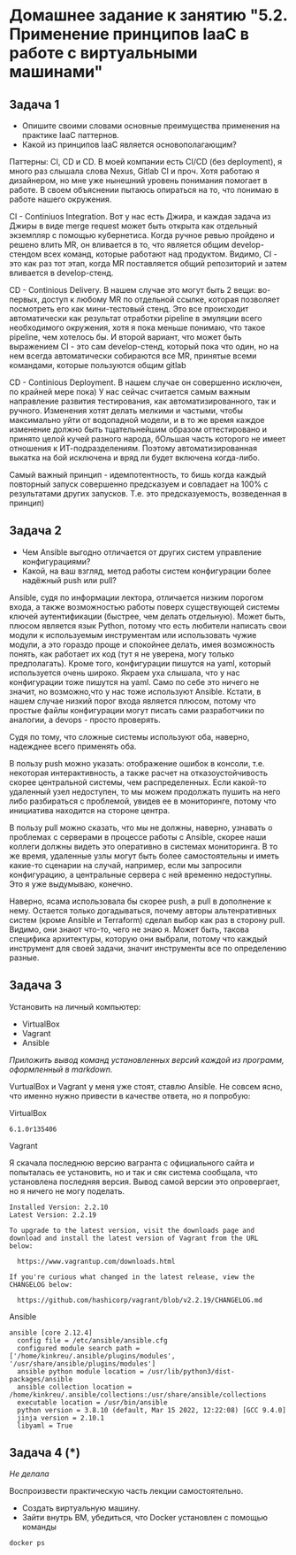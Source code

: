 # Домашнее задание к занятию "5.2. Применение принципов IaaC в работе с виртуальными машинами"

## Задача 1

- Опишите своими словами основные преимущества применения на практике IaaC паттернов.
- Какой из принципов IaaC является основополагающим?

Паттерны: CI, CD и CD. В моей компании есть CI/CD (без deployment), я много раз слышала слова Nexus, Gitlab CI и проч. Хотя работаю я дизайнером, но мне уже нынешний уровень понимания помогает в работе. В своем объяснении пытаюсь опираться на то, что понимаю в работе нашего окружения.

CI - Continiuos Integration. Вот у нас есть Джира, и каждая задача из Джиры в виде merge request может быть открыта как отдельный экземпляр с помощью кубернетиса. Когда ручное ревью пройдено и решено влить MR, он вливается в то, что является общим develop-стендом всех команд, которые работают над продуктом. Видимо, CI - это как раз тот этап, когда MR поставляется общий репозиторий и затем вливается в develop-стенд.

CD - Continious Delivery. В нашем случае это могут быть 2 вещи: во-первых, доступ к любому MR по отдельной ссылке, которая позволяет посмотреть его как мини-тестовый стенд. Это все происходит автоматически как результат отработки pipeline в эмуляции всего необходимого окружения, хотя я пока меньше понимаю, что такое pipeline, чем хотелось бы. И второй вариант, что может быть выражением CI - это сам develop-стенд, который пока что один, но на нем всегда автоматически собираются все MR, принятые всеми командами, которые пользуются общим gitlab

CD - Continious Deployment. В нашем случае он совершенно исключен, по крайней мере пока) У нас сейчас считается самым важным направление развития тестирования, как автоматизированного, так и ручного. Изменения хотят делать мелкими и частыми, чтобы максимально уйти от водопадной модели, и в то же время каждое изменение должно быть тщательнейшим образом оттестировано и принято целой кучей разного народа, бОльшая часть которого не имеет отношения к ИТ-подразделениям. Поэтому автоматизированная выкатка на бой исключена и вряд ли будет включена когда-либо.

Самый важный принцип - идемпотентность, то бишь когда каждый повторный запуск совершенно предсказуем и совпадает на 100% с результатами других запусков. Т.е. это предсказуемость, возведенная в принцип)

## Задача 2

- Чем Ansible выгодно отличается от других систем управление конфигурациями?
- Какой, на ваш взгляд, метод работы систем конфигурации более надёжный push или pull?

Ansible, судя по информации лектора, отличается низким порогом входа, а также возможностью работы поверх существующей системы ключей аутентификации (быстрее, чем делать отдельную). Может быть, плюсом является язык Python, потому что есть любители написать свои модули к используемым инструментам или использовать чужие модули, а это гораздо проще и спокойнее делать, имея возможность понять, как работает их код (тут я не уверена, могу только предполагать). Кроме того, конфигурации пишутся на yaml, который используется очень широко. Якраем уха слышала, что у нас конфигурации тоже пишутся на yaml. Само по себе это ничего не значит, но возможно,что у нас тоже используют Ansible. Кстати, в нашем случае низкий порог входа является плюсом, потому что простые файлы конфигурации могут писать сами разработчики по аналогии, а devops - просто проверять.

Судя по тому, что сложные системы используют оба, наверно, надежднее всего применять оба.

В пользу push можно указать: отображение ошибок в консоли, т.е. некоторая интерактивность, а также расчет на отказоустойчивость скорее центральной системы, чем распределенных. Если какой-то удаленный узел недоступен, то мы можем продолжать пушить на него либо разбираться с проблемой, увидев ее в мониторинге, потому что инициатива находится на стороне центра.

В пользу pull можно сказать, что мы не должны, наверно, узнавать о проблемах с серверами в процессе работы с Ansible, скорее наши коллеги должны видеть это оперативно в системах мониторинга. В то же время, удаленные узлы могут быть более самостоятельны и иметь какие-то сценарии на случай, например, если мы запросили конфигурацию, а центральные сервера с ней временно недоступны. Это я уже выдумываю, конечно.

Наверно, ясама использовала бы скорее push, а pull в дополнение к нему. Остается только догадываться, почему авторы альтенративных систем (кроме Ansible и Terraform) сделал выбор как раз в сторону pull. Видимо, они знают что-то, чего не знаю я. Может быть, такова специфика архитектуры, которую они выбрали, потому что каждый инструмент для своей задачи, значит инструменты все по определению разные.

## Задача 3

Установить на личный компьютер:

- VirtualBox
- Vagrant
- Ansible

*Приложить вывод команд установленных версий каждой из программ, оформленный в markdown.*

VurtualBox и Vagrant у меня уже стоят, ставлю Ansible. Не совсем ясно, что именно нужно привести в качестве ответа, но я попробую:

VirtualBox

```
6.1.0r135406
```

Vagrant

Я скачала последнюю версию вагранта с официального сайта и попыталась ее установить, но и так и сяк система сообщала, что установлена последняя версия. Вывод самой версии это опровергает, но я ничего не могу поделать.

```
Installed Version: 2.2.10
Latest Version: 2.2.19
 
To upgrade to the latest version, visit the downloads page and
download and install the latest version of Vagrant from the URL
below:

  https://www.vagrantup.com/downloads.html

If you're curious what changed in the latest release, view the
CHANGELOG below:

  https://github.com/hashicorp/vagrant/blob/v2.2.19/CHANGELOG.md
```

Ansible

```
ansible [core 2.12.4]
  config file = /etc/ansible/ansible.cfg
  configured module search path = ['/home/kinkreu/.ansible/plugins/modules', '/usr/share/ansible/plugins/modules']
  ansible python module location = /usr/lib/python3/dist-packages/ansible
  ansible collection location = /home/kinkreu/.ansible/collections:/usr/share/ansible/collections
  executable location = /usr/bin/ansible
  python version = 3.8.10 (default, Mar 15 2022, 12:22:08) [GCC 9.4.0]
  jinja version = 2.10.1
  libyaml = True
```

## Задача 4 (*)

*Не делала*

Воспроизвести практическую часть лекции самостоятельно.

- Создать виртуальную машину.
- Зайти внутрь ВМ, убедиться, что Docker установлен с помощью команды
```
docker ps
```